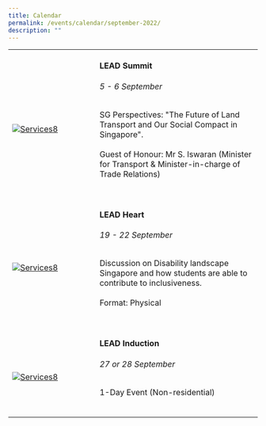 ```yaml
---
title: Calendar
permalink: /events/calendar/september-2022/
description: ""
---
```



<table>
	<tr>
		<td style="width:35%"><br>
			<a href="/events/temasek-lead/lead-events">
				<image src="/images/Events/Temasek LEAD/LEAD_Summit.png" style="display:block;margin-left:auto;margin-right:auto;" alt="Services8">     </image>
			</a>
		</td>
		<td style="width:65%"><br>
			<a href="/events/temasek-lead/lead-events" style="text-decoration: none;"><h4 style="margin-top:0%">LEAD Summit</h4></a>
			<h6 style="margin-top:0%"><i>5 - 6 September</i></h6>
			<p style = "margin-top:0%">SG Perspectives: "The Future of Land Transport and Our Social Compact in Singapore".
				<br>
				<br>
				Guest of Honour: Mr S. Iswaran (Minister for Transport & Minister-in-charge of Trade Relations)</p>
			<br>
		</td>
	</tr>
	<tr>
		<td style="width:35%"><br>
			<a href="/events/temasek-lead/lead-events">
				<image src="/images/Events/Temasek LEAD/LEAD_Heart.png" style="display:block;margin-left:auto;margin-right:auto;" alt="Services8">     </image>
			</a>
		</td>
		<td style="width:65%"><br>
			<a href="/events/temasek-lead/lead-events" style="text-decoration: none;"><h4 style="margin-top:0%">LEAD Heart</h4></a>
			<h6 style="margin-top:0%"><i>19 - 22 September</i></h6>
			<p style = "margin-top:0%">Discussion on Disability landscape Singapore and how students are able to contribute to inclusiveness.
				<br>
				<br>
				Format: Physical</p>
			<br>
		</td>
	</tr>
	<tr>
		<td style="width:35%"><br>
			<a href="/events/temasek-lead/lead-events">
				<image src="/images/Events/Temasek LEAD/LEAD_Induction.png" style="display:block;margin-left:auto;margin-right:auto;" alt="Services8">     </image>
			</a>
		</td>
		<td style="width:65%"><br>
			<a href="/events/temasek-lead/lead-events" style="text-decoration: none;"><h4 style="margin-top:0%">LEAD Induction</h4></a>
			<h6 style="margin-top:0%"><i>27 or 28 September</i></h6>
			<p style = "margin-top:0%">1-Day Event (Non-residential)</p>
			<br>
		</td>
	</tr>
</table>